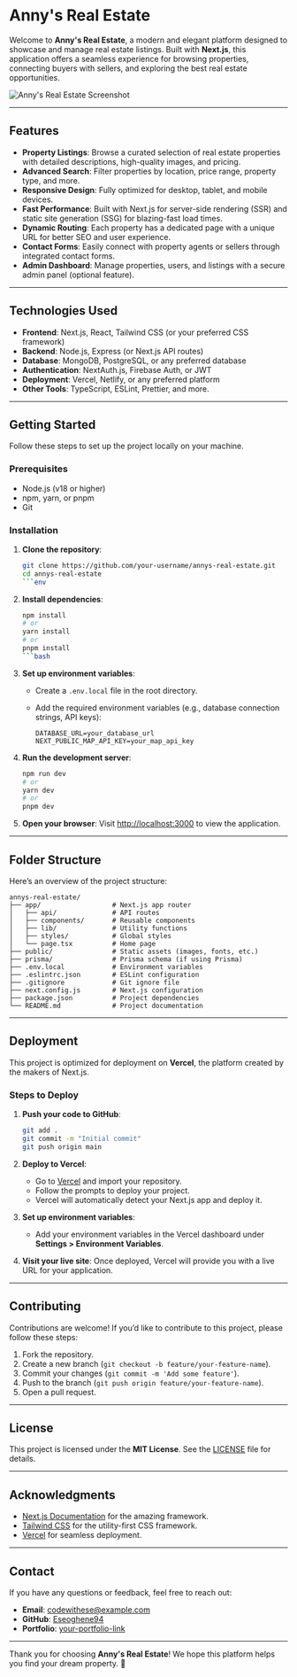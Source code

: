 # Anny's Real Estate

Welcome to **Anny's Real Estate**, a modern and elegant platform designed to showcase and manage real estate listings. Built with **Next.js**, this application offers a seamless experience for browsing properties, connecting buyers with sellers, and exploring the best real estate opportunities.

![Anny's Real Estate Screenshot](/images/screenshot.jpeg)

---

## Features

- **Property Listings**: Browse a curated selection of real estate properties with detailed descriptions, high-quality images, and pricing.
- **Advanced Search**: Filter properties by location, price range, property type, and more.
- **Responsive Design**: Fully optimized for desktop, tablet, and mobile devices.
- **Fast Performance**: Built with Next.js for server-side rendering (SSR) and static site generation (SSG) for blazing-fast load times.
- **Dynamic Routing**: Each property has a dedicated page with a unique URL for better SEO and user experience.
- **Contact Forms**: Easily connect with property agents or sellers through integrated contact forms.
- **Admin Dashboard**: Manage properties, users, and listings with a secure admin panel (optional feature).

---

## Technologies Used

- **Frontend**: Next.js, React, Tailwind CSS (or your preferred CSS framework)
- **Backend**: Node.js, Express (or Next.js API routes)
- **Database**: MongoDB, PostgreSQL, or any preferred database
- **Authentication**: NextAuth.js, Firebase Auth, or JWT
- **Deployment**: Vercel, Netlify, or any preferred platform
- **Other Tools**: TypeScript, ESLint, Prettier, and more.

---

## Getting Started

Follow these steps to set up the project locally on your machine.

### Prerequisites

- Node.js (v18 or higher)
- npm, yarn, or pnpm
- Git

### Installation

1. **Clone the repository**:

   ````bash
   git clone https://github.com/your-username/annys-real-estate.git
   cd annys-real-estate
   ```env

   ````

2. **Install dependencies**:

   ````bash
   npm install
   # or
   yarn install
   # or
   pnpm install
   ```bash

   ````

3. **Set up environment variables**:

   - Create a `.env.local` file in the root directory.
   - Add the required environment variables (e.g., database connection strings, API keys):

     ```env
     DATABASE_URL=your_database_url
     NEXT_PUBLIC_MAP_API_KEY=your_map_api_key
     ```

4. **Run the development server**:

   ```bash
   npm run dev
   # or
   yarn dev
   # or
   pnpm dev
   ```

5. **Open your browser**:
   Visit [http://localhost:3000](http://localhost:3000) to view the application.

---

## Folder Structure

Here’s an overview of the project structure:

```
annys-real-estate/
├── app/                  # Next.js app router
│   ├── api/              # API routes
│   ├── components/       # Reusable components
│   ├── lib/              # Utility functions
│   ├── styles/           # Global styles
│   └── page.tsx          # Home page
├── public/               # Static assets (images, fonts, etc.)
├── prisma/               # Prisma schema (if using Prisma)
├── .env.local            # Environment variables
├── .eslintrc.json        # ESLint configuration
├── .gitignore            # Git ignore file
├── next.config.js        # Next.js configuration
├── package.json          # Project dependencies
└── README.md             # Project documentation
```

---

## Deployment

This project is optimized for deployment on **Vercel**, the platform created by the makers of Next.js.

### Steps to Deploy

1. **Push your code to GitHub**:

   ```bash
   git add .
   git commit -m "Initial commit"
   git push origin main
   ```

2. **Deploy to Vercel**:

   - Go to [Vercel](https://vercel.com/new) and import your repository.
   - Follow the prompts to deploy your project.
   - Vercel will automatically detect your Next.js app and deploy it.

3. **Set up environment variables**:

   - Add your environment variables in the Vercel dashboard under **Settings > Environment Variables**.

4. **Visit your live site**:
   Once deployed, Vercel will provide you with a live URL for your application.

---

## Contributing

Contributions are welcome! If you’d like to contribute to this project, please follow these steps:

1. Fork the repository.
2. Create a new branch (`git checkout -b feature/your-feature-name`).
3. Commit your changes (`git commit -m 'Add some feature'`).
4. Push to the branch (`git push origin feature/your-feature-name`).
5. Open a pull request.

---

## License

This project is licensed under the **MIT License**. See the [LICENSE](LICENSE) file for details.

---

## Acknowledgments

- [Next.js Documentation](https://nextjs.org/docs) for the amazing framework.
- [Tailwind CSS](https://tailwindcss.com) for the utility-first CSS framework.
- [Vercel](https://vercel.com) for seamless deployment.

---

## Contact

If you have any questions or feedback, feel free to reach out:

- **Email**: <codewithese@example.com>
- **GitHub**: [Eseoghene94](https://github.com/eseoghene94)
- **Portfolio**: [your-portfolio-link](https://your-portfolio-link.com)

---

Thank you for choosing **Anny's Real Estate**! We hope this platform helps you find your dream property. 🏡
